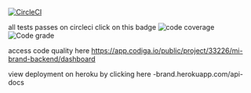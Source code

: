 

[![CircleCI](https://circleci.com/gh/munyanezaarmel/mi-brand-backend/tree/main.svg?style=svg)](https://circleci.com/gh/munyanezaarmel/mi-brand-backend/tree/main)

   all tests passes on circleci click on this badge    ![code coverage ](https://api.codiga.io/project/33226/score/svg) ![Code grade](https://api.codiga.io/project/33226/status/svg)


 access code quality here https://app.codiga.io/public/project/33226/mi-brand-backend/dashboard
 
 
view deployment on heroku by clicking here -brand.herokuapp.com/api-docs
